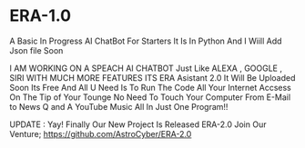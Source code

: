 # ERA-1.0
A Basic In Progress AI ChatBot For Starters It Is In Python And I Wiill Add Json file Soon

I AM WORKING ON A SPEACH AI CHATBOT Just Like ALEXA , GOOGLE , SIRI WITH MUCH MORE FEATURES ITS ERA Asistant 2.0
It Will Be Uploaded Soon Its Free And All U Need Is To Run The Code All Your Internet Accsess On The Tip of Your Tounge No Need To Touch Your Computer From E-Mail to News Q and A YouTube Music All In Just One Program!!

UPDATE : Yay! Finally Our New Project Is Released ERA-2.0 Join Our Venture;
                                                                      https://github.com/AstroCyber/ERA-2.0
